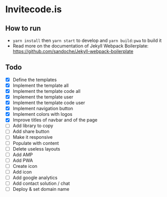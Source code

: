 # Invitecode.is

## How to run
* `yarn install` then `yarn start` to develop and `yarn build:pwa` to build it 
* Read more on the documentation of Jekyll Webpack Boilerplate: https://github.com/sandoche/Jekyll-webpack-boilerplate

## Todo
- [x] Define the templates
- [x] Implement the template all
- [x] Implement the template code all
- [x] Implement the template user
- [x] Implement the template code user
- [x] Implement navigation button
- [x] Implement colors with logos
- [x] Improve titles of navbar and of the page
- [ ] Add library to copy
- [ ] Add share button
- [ ] Make it responsive
- [ ] Populate with content
- [ ] Delete useless layouts
- [ ] Add AMP
- [ ] Add PWA
- [ ] Create icon
- [ ] Add icon
- [ ] Add google analytics
- [ ] Add contact solution / chat
- [ ] Deploy & set domain name